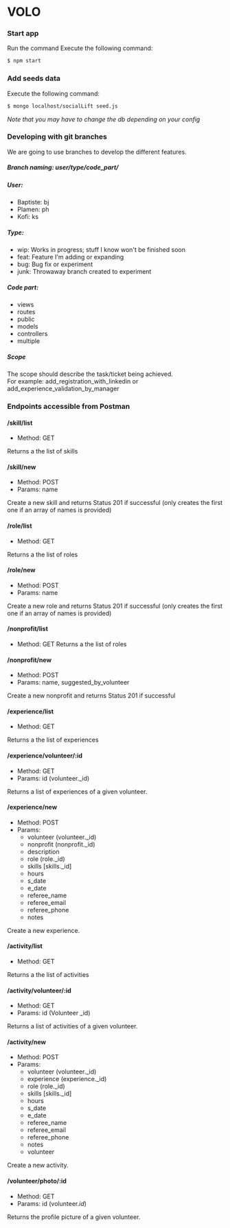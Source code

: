 # VOLO

### Start app
Run the command
Execute the following command:
```sh
$ npm start
```

### Add seeds data
Execute the following command:
```sh
$ mongo localhost/socialLift seed.js
```
*Note that you may have to change the db depending on your config*

### Developing with git branches
We are going to use branches to develop the different features.

##### Branch naming: user/type/code_part/

##### User:
- Baptiste: bj
- Plamen: ph
- Kofi: ks

##### Type:
- wip: Works in progress; stuff I know won't be finished soon
- feat: Feature I'm adding or expanding
- bug: Bug fix or experiment
- junk: Throwaway branch created to experiment

##### Code part:
- views
- routes
- public
- models
- controllers
- multiple

##### Scope
The scope should describe the task/ticket being achieved. \
For example: add_registration_with_linkedin or add_experience_validation_by_manager

### Endpoints accessible from Postman

#### /skill/list
- Method: GET

Returns a the list of skills

#### /skill/new
- Method: POST
- Params: name

Create a new skill and returns Status 201 if successful (only creates the first one if an array of names is provided)

#### /role/list
- Method: GET

Returns a the list of roles

#### /role/new
- Method: POST
- Params: name 

Create a new role and returns Status 201 if successful (only creates the first one if an array of names is provided)

#### /nonprofit/list
- Method: GET
Returns a the list of roles

#### /nonprofit/new
- Method: POST
- Params: name, suggested_by_volunteer

Create a new nonprofit and returns Status 201 if successful

#### /experience/list
- Method: GET

Returns a the list of experiences

#### /experience/volunteer/:id
- Method: GET
- Params: id (volunteer._id)

Returns a list of experiences of a given volunteer.

#### /experience/new
- Method: POST
- Params: 
    + volunteer (volunteer._id)
    + nonprofit (nonprofit._id)
    + description
    + role (role._id)
    + skills [skills._id]
    + hours
    + s_date
    + e_date
    + referee_name
    + referee_email
    + referee_phone
    + notes

Create a new experience.

#### /activity/list
- Method: GET

Returns a the list of activities

#### /activity/volunteer/:id
- Method: GET
- Params: id (Volunteer _id)

Returns a list of activities of a given volunteer.

#### /activity/new
- Method: POST
- Params: 
    + volunteer (volunteer._id)
    + experience (experience._id)
    + role (role._id)
    + skills [skills._id]
    + hours
    + s_date
    + e_date
    + referee_name
    + referee_email
    + referee_phone
    + notes
    + volunteer

Create a new activity.

#### /volunteer/photo/:id
- Method: GET
- Params: id (volunteer._id_)

Returns the profile picture of a given volunteer.